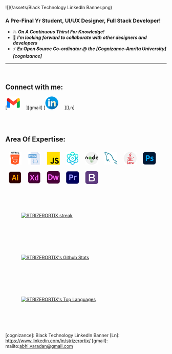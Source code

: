 ![](/assets/Black Technology LinkedIn Banner.png)

### A Pre-Final Yr Student, UI/UX Designer, Full Stack Developer!

- 💥 <i><b>On A Continuous Thirst For Knowledge!</b></i>
- 📰 <i><b>I’m looking forward to collaborate with other designers and developers</b></i>
- ⚡ <i><b>Ex Open Source Co-ordinator @ the [Cognizance-Amrita University][cognizance]  </b></i>

<hr>
<br>

## Connect with me:

[<img width="40px" style="margin-right:20px" src="assets/gmail.png" />][gmail]
[<img width="40px" style="margin-right:20px" src="assets/linkedin.png" />][Ln]

<br>

<br>

## Area Of Expertise:

<img align="left" alt="HTML5" width="40px" style="margin:10px"  src="assets/html-5.png" />
<img align="left" alt="CSS3" width="40px" style="margin:10px"  src="assets/css.png" />
<img align="left" alt="JavaScript" width="40px" style="margin:10px"  src="assets/js.png" />
<img align="left" alt="React" width="40px" style="margin:10px"  src="assets/reactjs.png" />
<img align="left" alt="Node.js" width="40px" style="margin:10px"  src="assets/nodejs.png" />
<img align="left" alt="MySQL" width="40px" style="margin:10px"  src="assets/mysql.png" />
<img align="left" alt="Java" width="40px" style="margin:10px"  src="assets/java.png" />
<img align="left" alt="photoshop" width="40px" style="margin:10px"  src="assets/photoshop.png" />
<img align="left" alt="illustrator" width="40px" style="margin:10px"  src="assets/illustrator.png" />
<img align="left" alt="xd" width="40px" style="margin:10px"  src="assets/xd.png" />
<img align="left" alt="Dreamweaver" width="40px" style="margin:10px"  src="assets/Dw.svg" />
<img align="left" alt="premeire pro" width="40px" style="margin:10px"  src="assets/premiere-pro.png" />
<img align="left" alt="Bootstrap" width="40px" style="margin:10px"  src="assets/bootstrap.png" />

<br>
<br>
<br>    
<br>
<br>    
<br>
<br>    
<br>
<p>
    <a href="https://github.com/STRIZERORTIX/github-readme-streak-stats">
        <img style="margin:50px"  title="🔥 Get streak stats for your profile at git.io/streak-stats" alt="STRIZERORTIX streak" src="https://github-readme-streak-stats.herokuapp.com?user=STRIZERORTIX&theme=midnight-purple&hide_border=true&border=DD0404&ring=00DDCF&background=000000&stroke=00DDAA&fire=DD08DC&currStreakNum=DD0202"/>
    </a>
</p>
<p>
     <a href="https://github.com/STRIZERORTIX/github-readme-stats"><img alt="STRIZERORTIX's Github Stats" style="margin:50px"  src="https://github-readme-stats.vercel.app/api?username=STRIZERORTIX&show_icons=true&count_private=true&theme=react&hide_border=true&bg_color=0D1117" /></a>
</p>
<p>
    <a href="https://github.com/SubhamRaoniar28/github-readme-stats"><img alt="STRIZERORTIX's Top Languages" style="margin:50px" src="https://github-readme-stats.vercel.app/api/top-langs/?username=STRIZERORTIX&langs_count=5&theme=midnight-purple&hide_border=true/"></a>
</p>
</span>
<br>


[cognizance]: Black Technology LinkedIn Banner
[Ln]: https://www.linkedin.com/in/strizerortix/
[gmail]: mailto:abhi.varadan@gmail.com
